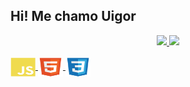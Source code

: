 ## Hi! Me chamo Uigor
 
 

<div align="center">
  <a href="https://github.com/Uigorteodoro">
  <img height="160em" src="https://github-readme-stats.vercel.app/api?username=Uigorteodoro&show_icons=true&theme=dracula&include_all_commits=true&count_private=true"/>
  <img height="160em" src="https://github-readme-stats.vercel.app/api/top-langs/?username=Uigorteodoro&layout=compact&langs_count=7&theme=dracula"/>
</div>
<div style="display: inline_block"><br>
  <img align="center" alt="uigor-Js" height="30" width="40" src="https://raw.githubusercontent.com/devicons/devicon/master/icons/javascript/javascript-plain.svg">
  <img align="center" alt="uigor-HTML" height="30" width="40" src="https://raw.githubusercontent.com/devicons/devicon/master/icons/html5/html5-original.svg">
  <img align="center" alt="uigor-CSS" height="30" width="40" src="https://raw.githubusercontent.com/devicons/devicon/master/icons/css3/css3-original.svg">

</div>

  ##
<!--
**Uigorteodoro/Uigorteodoro** is a ✨ _special_ ✨ repository because its `README.md` (this file) appears on your GitHub profile.

Here are some ideas to get you started:

- 🔭 I’m currently working on ...
- 🌱 I’m currently learning ...
- 👯 I’m looking to collaborate on ...
- 🤔 I’m looking for help with ...
- 💬 Ask me about ...
- 📫 How to reach me: ...
- 😄 Pronouns: ...
- ⚡ Fun fact: ...
-->
